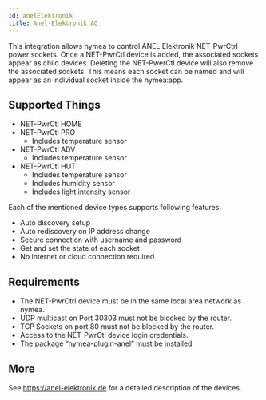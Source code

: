 ```yaml
---
id: anelElektronik
title: Anel-Elektronik AG
---
```


This integration allows nymea to control ANEL Elektronik NET-PwrCtrl power sockets.
Once a NET-PwrCtl device is added, the associated sockets appear as child devices. Deleting the NET-PwerCtl device will also remove the associated sockets. This means each socket can be named and will appear as an individual socket inside the nymea:app.

## Supported Things

* NET-PwrCtl HOME
* NET-PwrCtl PRO
    * Includes temperature sensor
* NET-PwrCtl ADV
    * Includes temperature sensor
* NET-PwrCtl HUT
    * Includes temperature sensor
    * Includes humidity sensor
    * Includes light intensity sensor

Each of the mentioned device types supports following features:

* Auto discovery setup
* Auto rediscovery on IP address change
* Secure connection with username and password
* Get and set the state of each socket
* No internet or cloud connection required

## Requirements

* The NET-PwrCtrl device must be in the same local area network as nymea.
* UDP multicast on Port 30303 must not be blocked by the router.
* TCP Sockets on port 80 must not be blocked by the router.
* Access to the NET-PwrCtl device login credentials.
* The package “nymea-plugin-anel” must be installed

## More

See https://anel-elektronik.de for a detailed description of the devices.
